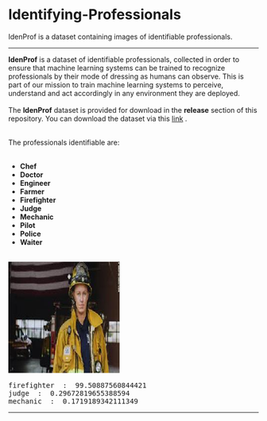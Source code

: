 # Identifying-Professionals
IdenProf is a dataset containing images of identifiable professionals.
<hr>
<b>IdenProf</b> is a dataset of identifiable professionals, collected in order to ensure that machine learning systems can be trained
 to recognize professionals by their mode of dressing as humans can observe. This is part of our mission to train machine learning systems to perceive, understand and act accordingly in any environment they are deployed. <br><br>
 The <b>IdenProf</b> dataset is provided for download in the <b>release</b> section of this repository. You can download the dataset via this <a href="https://github.com/OlafenwaMoses/IdenProf/releases/" >link</a> . <br><br>

  The professionals identifiable are: <br><br>

  - <b> Chef </b> <br>
  - <b> Doctor </b> <br>
  - <b> Engineer </b> <br>
  - <b> Farmer </b> <br>
  - <b> Firefighter </b> <br>
  - <b> Judge </b> <br>
  - <b> Mechanic </b> <br>
  - <b> Pilot </b> <br>
  - <b> Police </b> <br>
  - <b> Waiter </b> <br> <br>


<img src="test-images/firefighter-4.jpg" />
<pre>
firefighter  :  99.50887560844421
judge  :  0.29672819655388594
mechanic  :  0.1719189342111349
</pre>

<hr>
<br>
